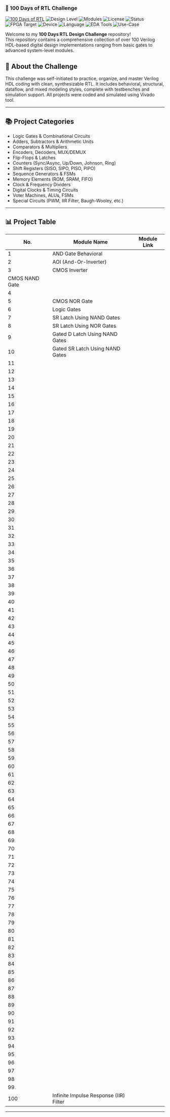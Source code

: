 ### 🚀 100 Days of RTL Challenge
[![100 Days of RTL](https://img.shields.io/badge/Challenge-100%20Days%20of%20RTL-orange)](https://github.com/EswarAdithya011/Verilog-HDL)
![Design Level](https://img.shields.io/badge/Level-Beginner--to--Advanced-blueviolet)
![Modules](https://img.shields.io/badge/RTL%20Modules-100%2B-success)
![License](https://img.shields.io/badge/License-MIT-green)
![Status](https://img.shields.io/badge/Status-Completed-brightgreen)
![FPGA Target](https://img.shields.io/badge/Target-Xilinx%20Vivado%202024.1-blue)
![Device](https://img.shields.io/badge/Device-Nexys%204%20FPGA-lightgrey)
![Language](https://img.shields.io/badge/Language-Verilog%20HDL-yellow)
![EDA Tools](https://img.shields.io/badge/Tools-%20Vivado%202024.1-blue)
![Use-Case](https://img.shields.io/badge/Usecase-Digital%20Design%20%26%20VLSI-orange)


Welcome to my **100 Days RTL Design Challenge** repository!  
This repository contains a comprehensive collection of over 100 Verilog HDL-based digital design implementations ranging from basic gates to advanced system-level modules.

## 📌 About the Challenge

This challenge was self-initiated to practice, organize, and master Verilog HDL coding with clean, synthesizable RTL. It includes behavioral, structural, dataflow, and mixed modeling styles, complete with testbenches and simulation support. All projects were coded and simulated using Vivado tool.

---

## 📚 Project Categories

- Logic Gates & Combinational Circuits
- Adders, Subtractors & Arithmetic Units
- Comparators & Multipliers
- Encoders, Decoders, MUX/DEMUX
- Flip-Flops & Latches
- Counters (Sync/Async, Up/Down, Johnson, Ring)
- Shift Registers (SISO, SIPO, PISO, PIPO)
- Sequence Generators & FSMs
- Memory Elements (ROM, SRAM, FIFO)
- Clock & Frequency Dividers
- Digital Clocks & Timing Circuits
- Voter Machines, ALUs, FSMs
- Special Circuits (PWM, IIR Filter, Baugh-Wooley, etc.)

---

## 📊 Project Table

| No. | Module Name                                               | Module Link |
|-----|------------------------------------------------------------|-------------|
| 1   | AND Gate Behavioral                                        |             |
| 2   | AOI (And-Or-Inverter)                                      |             |
| 3   | CMOS Inverter                                              
 CMOS NAND Gate  |             |
| 4   |                                           |             |
| 5   | CMOS NOR Gate                                              |             |
| 6   | Logic Gates                                                |             |
| 7   | SR Latch Using NAND Gates                                  |             |
| 8   | SR Latch Using NOR Gates                                   |             |
| 9   | Gated D Latch Using NAND Gates                             |             |
| 10  | Gated SR Latch Using NAND Gates                            |             |
| 11  |                                                            |             |
| 12  |                                                            |             |
| 13  |                                                            |             |
| 14  |                                                            |             |
| 15  |                                                            |             |
| 16  |                                                            |             |
| 17  |                                                            |             |
| 18  |                                                            |             |
| 19  |                                                            |             |
| 20  |                                                            |             |
| 21  |                                                            |             |
| 22  |                                                            |             |
| 23  |                                                            |             |
| 24  |                                                            |             |
| 25  |                                                            |             |
| 26  |                                                            |             |
| 27  |                                                            |             |
| 28  |                                                            |             |
| 29  |                                                            |             |
| 30  |                                                            |             |
| 31  |                                                            |             |
| 32  |                                                            |             |
| 33  |                                                            |             |
| 34  |                                                            |             |
| 35  |                                                            |             |
| 36  |                                                            |             |
| 37  |                                                            |             |
| 38  |                                                            |             |
| 39  |                                                            |             |
| 40  |                                                            |             |
| 41  |                                                            |             |
| 42  |                                                            |             |
| 43  |                                                            |             |
| 44  |                                                            |             |
| 45  |                                                            |             |
| 46  |                                                            |             |
| 47  |                                                            |             |
| 48  |                                                            |             |
| 49  |                                                            |             |
| 50  |                                                            |             |
| 51  |                                                            |             |
| 52  |                                                            |             |
| 53  |                                                            |             |
| 54  |                                                            |             |
| 55  |                                                            |             |
| 56  |                                                            |             |
| 57  |                                                            |             |
| 58  |                                                            |             |
| 59  |                                                            |             |
| 60  |                                                            |             |
| 61  |                                                            |             |
| 62  |                                                            |             |
| 63  |                                                            |             |
| 64  |                                                            |             |
| 65  |                                                            |             |
| 66  |                                                            |             |
| 67  |                                                            |             |
| 68  |                                                            |             |
| 69  |                                                            |             |
| 70  |                                                            |             |
| 71  |                                                            |             |
| 72  |                                                            |             |
| 73  |                                                            |             |
| 74  |                                                            |             |
| 75  |                                                            |             |
| 76  |                                                            |             |
| 77  |                                                            |             |
| 78  |                                                            |             |
| 79  |                                                            |             |
| 80  |                                                            |             |
| 81  |                                                            |             |
| 82  |                                                            |             |
| 83  |                                                            |             |
| 84  |                                                            |             |
| 85  |                                                            |             |
| 86  |                                                            |             |
| 87  |                                                            |             |
| 88  |                                                            |             |
| 89  |                                                            |             |
| 90  |                                                            |             |
| 91  |                                                            |             |
| 92  |                                                            |             |
| 93  |                                                            |             |
| 94  |                                                            |             |
| 95  |                                                            |             |
| 96  |                                                            |             |
| 97  |                                                            |             |
| 98  |                                                            |             |
| 99  |                                                            |             |
| 100 | Infinite Impulse Response (IIR) Filter                     |             |

---
